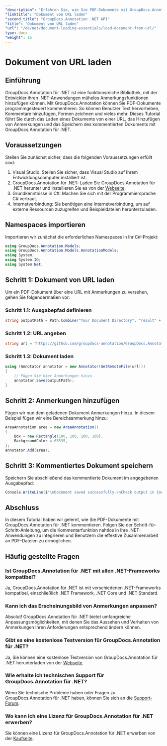 ```yaml
---
"description": "Erfahren Sie, wie Sie PDF-Dokumente mit GroupDocs.Annotation für .NET programmgesteuert kommentieren. Schritt-für-Schritt-Anleitung mit Codebeispielen."
"linktitle": "Dokument von URL laden"
"second_title": "GroupDocs.Annotation .NET API"
"title": "Dokument von URL laden"
"url": "/de/net/document-loading-essentials/load-document-from-url/"
type: docs
"weight": 15
---
```


# Dokument von URL laden

## Einführung
GroupDocs.Annotation für .NET ist eine funktionsreiche Bibliothek, mit der Entwickler ihren .NET-Anwendungen mühelos Anmerkungsfunktionen hinzufügen können. Mit GroupDocs.Annotation können Sie PDF-Dokumente programmgesteuert kommentieren. So können Benutzer Text hervorheben, Kommentare hinzufügen, Formen zeichnen und vieles mehr. Dieses Tutorial führt Sie durch das Laden eines Dokuments von einer URL, das Hinzufügen von Anmerkungen und das Speichern des kommentierten Dokuments mit GroupDocs.Annotation für .NET.
## Voraussetzungen
Stellen Sie zunächst sicher, dass die folgenden Voraussetzungen erfüllt sind:
1. Visual Studio: Stellen Sie sicher, dass Visual Studio auf Ihrem Entwicklungscomputer installiert ist.
2. GroupDocs.Annotation für .NET: Laden Sie GroupDocs.Annotation für .NET herunter und installieren Sie es von der [Webseite](https://releases.groupdocs.com/annotation/net/).
3. Grundkenntnisse in C#: Machen Sie sich mit der Programmiersprache C# vertraut.
4. Internetverbindung: Sie benötigen eine Internetverbindung, um auf externe Ressourcen zuzugreifen und Beispieldateien herunterzuladen.

## Namespaces importieren
Importieren wir zunächst die erforderlichen Namespaces in Ihr C#-Projekt:
```csharp
using GroupDocs.Annotation.Models;
using GroupDocs.Annotation.Models.AnnotationModels;
using System;
using System.IO;
using System.Net;
```
## Schritt 1: Dokument von URL laden
Um ein PDF-Dokument über eine URL mit Anmerkungen zu versehen, gehen Sie folgendermaßen vor:
### Schritt 1.1: Ausgabepfad definieren
```csharp
string outputPath = Path.Combine("Your Document Directory", "result" + Path.GetExtension("input.pdf"));
```
### Schritt 1.2: URL angeben
```csharp
string url = "https://github.com/groupdocs-annotation/GroupDocs.Annotation-for-.NET/blob/master/Examples/Resources/SampleFiles/input.pdf?raw=true";
```
### Schritt 1.3: Dokument laden
```csharp
using (Annotator annotator = new Annotator(GetRemoteFile(url)))
{
    // Fügen Sie hier Anmerkungen hinzu
    annotator.Save(outputPath);
}
```
## Schritt 2: Anmerkungen hinzufügen
Fügen wir nun dem geladenen Dokument Anmerkungen hinzu. In diesem Beispiel fügen wir eine Bereichsanmerkung hinzu:
```csharp
AreaAnnotation area = new AreaAnnotation()
{
    Box = new Rectangle(100, 100, 100, 100),
    BackgroundColor = 65535,
};
annotator.Add(area);
```
## Schritt 3: Kommentiertes Dokument speichern
Speichern Sie abschließend das kommentierte Dokument im angegebenen Ausgabepfad:
```csharp
Console.WriteLine($"\nDocument saved successfully.\nCheck output in {outputPath}.");
```

## Abschluss
In diesem Tutorial haben wir gelernt, wie Sie PDF-Dokumente mit GroupDocs.Annotation für .NET kommentieren. Folgen Sie der Schritt-für-Schritt-Anleitung, um die Kommentarfunktion nahtlos in Ihre .NET-Anwendungen zu integrieren und Benutzern die effektive Zusammenarbeit an PDF-Dateien zu ermöglichen.

## Häufig gestellte Fragen
### Ist GroupDocs.Annotation für .NET mit allen .NET-Frameworks kompatibel?
Ja, GroupDocs.Annotation für .NET ist mit verschiedenen .NET-Frameworks kompatibel, einschließlich .NET Framework, .NET Core und .NET Standard.
### Kann ich das Erscheinungsbild von Anmerkungen anpassen?
Absolut! GroupDocs.Annotation für .NET bietet umfangreiche Anpassungsmöglichkeiten, mit denen Sie das Aussehen und Verhalten von Anmerkungen Ihren Anforderungen entsprechend ändern können.
### Gibt es eine kostenlose Testversion für GroupDocs.Annotation für .NET?
Ja, Sie können eine kostenlose Testversion von GroupDocs.Annotation für .NET herunterladen von der [Webseite](https://releases.groupdocs.com/).
### Wie erhalte ich technischen Support für GroupDocs.Annotation für .NET?
Wenn Sie technische Probleme haben oder Fragen zu GroupDocs.Annotation für .NET haben, können Sie sich an die [Support-Forum](https://forum.groupdocs.com/c/annotation/10).
### Wo kann ich eine Lizenz für GroupDocs.Annotation für .NET erwerben?
Sie können eine Lizenz für GroupDocs.Annotation für .NET erwerben von der [Kaufseite](https://purchase.groupdocs.com/buy).